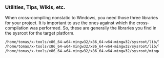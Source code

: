 ### Utilities, Tips, Wikis, etc.

When cross-compiling nonstatic to Windows, you need those three libraries for your project. It is important to use the ones against which the cross-compilation was performed. So, these are generally the libraries you find in the sysroot for the target platform.

```bash
/home/tomas/x-tools/x86_64-w64-mingw32/x86_64-w64-mingw32/sysroot/lib/libgcc_s_seh-1.dll
/home/tomas/x-tools/x86_64-w64-mingw32/x86_64-w64-mingw32/sysroot/lib/libstdc++-6.dll
/home/tomas/x-tools/x86_64-w64-mingw32/x86_64-w64-mingw32/sysroot/mingw/bin/libwinpthread-1.dll
```